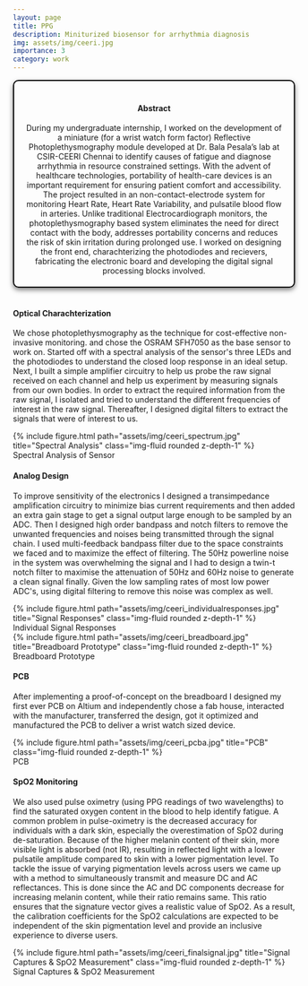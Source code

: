 ```yaml
---
layout: page
title: PPG
description: Miniturized biosensor for arrhythmia diagnosis
img: assets/img/ceeri.jpg
importance: 3
category: work
---
```



<head>
    <meta charset="UTF-8">
    <meta name="viewport" content="width=device-width, initial-scale=1.0">
    <style>
        .info-box {
            border: 2px solid #000000; /* Border color */
            padding: 20px; /* Padding inside the box */
            border-radius: 10px; /* Rounded corners */
            box-shadow: 0 4px 8px rgba(0, 0, 0, 0.5); /* Box shadow for a subtle lift */
            max-width: 800px; /* Maximum width of the box */
            text-align: center;
        }
        .info-box p {
            margin: 0; /* Remove default margin for better spacing */
        }
    </style>
</head>

<div class="info-box">
 <h4><b>Abstract</b></h4>
<p>
During my undergraduate internship, I worked on the development of a miniature (for a wrist watch form factor) Reflective Photoplethysmography module developed at Dr. Bala Pesala’s lab at CSIR-CEERI Chennai to identify causes of fatigue and diagnose arrhythmia in resource constrained settings. With the advent of healthcare technologies, portability of health-care devices is an important requirement for ensuring patient comfort and accessibility. The project resulted in an non-contact-electrode system for monitoring Heart Rate, Heart Rate Variability, and pulsatile blood flow in arteries. Unlike traditional Electrocardiograph monitors, the photoplethysmography based system eliminates the need for direct contact with the body, addresses portability concerns and reduces the risk of skin irritation during prolonged use. I worked on designing the front end, charachterizing the photodiodes and recievers, fabricating the electronic board and developing the digital signal processing blocks involved.
</p></div> 
<br>

<h4>Optical Charachterization</h4>

We chose photoplethysmography as the technique for cost-effective non-invasive monitoring. and chose the OSRAM SFH7050 as the base sensor to work on. Started off with a spectral analysis of the sensor's three LEDs and the photodiodes to understand the closed loop response in an ideal setup. Next, I built a simple amplifier circuitry to help us probe the raw signal received on each channel and help us experiment by measuring signals from our own bodies. In order to extract the required information from the raw signal, I isolated and tried to understand the different frequencies of interest in the raw signal. Thereafter, I designed digital filters to extract the signals that were of interest to us.

<div class="img">
        {% include figure.html path="assets/img/ceeri_spectrum.jpg" title="Spectral Analysis" class="img-fluid rounded z-depth-1" %}
</div>
<div class="caption">
    Spectral Analysis of Sensor
</div>

<h4>Analog Design</h4>

To improve sensitivity of the electronics I designed a transimpedance amplification circuitry to minimize bias current requirements and then added an extra gain stage to get a signal output large enough to be sampled by an ADC. Then I designed high order bandpass and notch filters to remove the unwanted frequencies and noises being transmitted through the signal chain. I used multi-feedback bandpass filter due to the space constraints we faced and to maximize the effect of filtering. The 50Hz powerline noise in the system was overwhelming the signal and I had to design a twin-t notch filter to maximise the attenuation of 50Hz and 60Hz noise to generate a clean signal finally. Given the low sampling rates of most low power ADC's, using digital filtering to remove this noise was complex as well. 

<div class="img">
        {% include figure.html path="assets/img/ceeri_individualresponses.jpg" title="Signal Responses" class="img-fluid rounded z-depth-1" %}
</div>
<div class="caption">
    Individual Signal Responses
</div>

<div class="img">
        {% include figure.html path="assets/img/ceeri_breadboard.jpg" title="Breadboard Prototype" class="img-fluid rounded z-depth-1" %}
</div>
<div class="caption">
    Breadboard Prototype
</div>


<h4>PCB</h4>

After implementing a proof-of-concept on the breadboard I designed my first ever PCB on Altium and independently chose a fab house, interacted with the manufacturer, transferred the design, got it optimized and manufactured the PCB to deliver a wrist watch sized device.

<div class="img">
        {% include figure.html path="assets/img/ceeri_pcba.jpg" title="PCB" class="img-fluid rounded z-depth-1" %}
</div>
<div class="caption">
    PCB
</div>

<h4>SpO2 Monitoring</h4>

We also used pulse oximetry (using PPG readings of two wavelengths) to find the saturated oxygen content in the blood to help identify fatigue. A common problem in pulse-oximetry is the decreased accuracy for individuals with a dark skin, especially the overestimation of SpO2 during de-saturation. Because of the higher melanin content of their skin, more visible light is absorbed (not IR), resulting in reflected light with a lower pulsatile amplitude compared to skin with a lower pigmentation level. To tackle the issue of varying pigmentation levels across users we came up with a method to simultaneously transmit and measure DC and AC reflectances. This is done since the AC and DC components decrease for increasing melanin content, while their ratio remains same. This ratio ensures that the signature vector gives a realistic value of SpO2. As a result, the calibration coefficients for the SpO2 calculations are expected to be independent of the skin pigmentation level and provide an inclusive experience to diverse users.

<div class="img">
        {% include figure.html path="assets/img/ceeri_finalsignal.jpg" title="Signal Captures & SpO2 Measurement" class="img-fluid rounded z-depth-1" %}
</div>
<div class="caption">
    Signal Captures & SpO2 Measurement
</div>